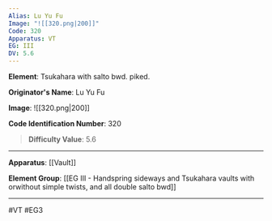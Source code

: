 ```yaml
---
Alias: Lu Yu Fu
Image: "![[320.png|200]]"
Code: 320
Apparatus: VT
EG: III
DV: 5.6
---
```

**Element**: Tsukahara with salto bwd. piked.

**Originator's Name**: Lu Yu Fu

**Image**:
![[320.png|200]]

**Code Identification Number**: 320

>**Difficulty Value**: 5.6

___
**Apparatus**: [[Vault]]

**Element Group**: [[EG III - Handspring sideways and Tsukahara vaults with orwithout simple twists, and all double salto bwd]]
___
#VT #EG3
